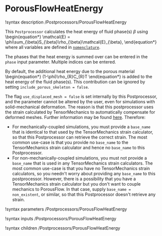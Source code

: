 # PorousFlowHeatEnergy

!syntax description /Postprocessors/PorousFlowHeatEnergy

This `Postprocessor` calculates the heat energy of fluid phase(s) $\beta$ using
\begin{equation*}
\mathcal{E} = \phi\sum_{\beta}S_{\beta}\rho_{\beta}\mathcal{E}_{\beta},
\end{equation*}
where all variables are defined in [`nomenclature`](/nomenclature.md).

The phases that the heat energy is summed over can be entered in the `phase` input
parameter. Multiple indices can be entered.

By default, the additional heat energy due to the porous material
\begin{equation*}
(1-\phi)\rho_{R}C_{R}T
\end{equation*}
is added to the heat energy of the fluid phase(s). This contribution can be ignored
by setting `include_porous_skeleton = false`.

The flag `use_displaced_mesh = false` is set internally by this Postprocessor, and the parameter cannot be altered by the user, even for simulations with solid-mechanical deformation.  The reason is that this postprocessor uses the strain calculated by TensorMechanics to automatically compensate for deformed meshes.  Further information may be found [here](porous_flow/time_derivative.md).  Therefore:

- For mechanically-coupled simulations, you must provide a `base_name` that is identical to that used by the TensorMechanics strain calculator, so that this Postprocessor can retrieve the correct strain.  The most common use-case is that you provide no `base_name` to the TensorMechanics strain calculator and hence no `base_name` to this Postprocessor.
- For non-mechanically-coupled simulations, you must not provide a `base_name` that is used in any TensorMechanics strain calculators.  The most common use-case is that you have no TensorMechanics strain calculators, so you needn't worry about providing any `base_name` to this postprocessor.  However, there is a possibility that you have a TensorMechanics strain calculator but you don't want to couple mechanics to PorousFlow.  In that case, supply `base_name = non_existent`, or similar, so that this Postprocessor doesn't retrieve any strain.

!syntax parameters /Postprocessors/PorousFlowHeatEnergy

!syntax inputs /Postprocessors/PorousFlowHeatEnergy

!syntax children /Postprocessors/PorousFlowHeatEnergy
